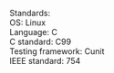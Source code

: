 Standards:\
  OS: Linux\
  Language: C\
  C standard: C99\
  Testing framework: Cunit\
  IEEE standard: 754
